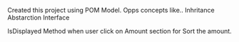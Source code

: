 Created this project using POM Model.
Opps concepts like..
Inhritance
Abstarction
Interface

IsDisplayed Method when user click on Amount section for Sort the amount.
